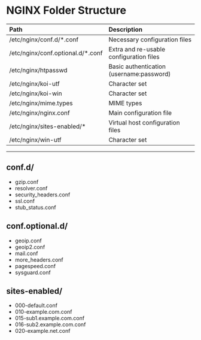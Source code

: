 # NGINX Folder Structure

| Path                               | Description                              |
| :--------------------------------- | :--------------------------------------- |
| /etc/nginx/conf.d/\*.conf          | Necessary configuration files            |
| /etc/nginx/conf.optional.d/\*.conf | Extra and re-usable configuration files  |
| /etc/nginx/htpasswd                | Basic authentication (username:password) |
| /etc/nginx/koi-utf                 | Character set                            |
| /etc/nginx/koi-win                 | Character set                            |
| /etc/nginx/mime.types              | MIME types                               |
| /etc/nginx/nginx.conf              | Main configuration file                  |
| /etc/nginx/sites-enabled/\*        | Virtual host configuration files         |
| /etc/nginx/win-utf                 | Character set                            |

---

<h2>conf.d/</h2>

- gzip.conf
- resolver.conf
- security_headers.conf
- ssl.conf
- stub_status.conf

<h2>conf.optional.d/</h2>

- geoip.conf
- geoip2.conf
- mail.conf
- more_headers.conf
- pagespeed.conf
- sysguard.conf

<h2>sites-enabled/</h2>

- 000-default.conf
- 010-example.com.conf
- 015-sub1.example.com.conf
- 016-sub2.example.com.conf
- 020-example.net.conf
